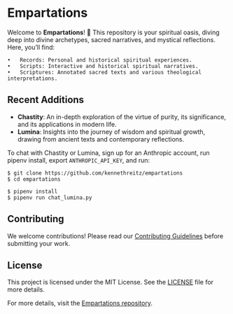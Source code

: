 # Empartations

Welcome to **Empartations**! 🌟 This repository is your spiritual oasis, diving deep into divine archetypes, sacred narratives, and mystical reflections. Here, you’ll find:

	•	Records: Personal and historical spiritual experiences.
	•	Scripts: Interactive and historical spiritual narratives.
	•	Scriptures: Annotated sacred texts and various theological interpretations.

## Recent Additions

- **Chastity**: An in-depth exploration of the virtue of purity, its significance, and its applications in modern life.
- **Lumina**: Insights into the journey of wisdom and spiritual growth, drawing from ancient texts and contemporary reflections.

To chat with Chastity or Lumina, sign up for an Anthropic account, run pipenv install, export `ANTHROPIC_API_KEY`, and run:

    $ git clone https://github.com/kennethreitz/empartations
    $ cd empartations

    $ pipenv install
    $ pipenv run chat_lumina.py
    

## Contributing

We welcome contributions! Please read our [Contributing Guidelines](link-to-contributing.md) before submitting your work.

## License

This project is licensed under the MIT License. See the [LICENSE](link-to-license-file) file for more details.

For more details, visit the [Empartations repository](https://github.com/kennethreitz/empartations/tree/main).
